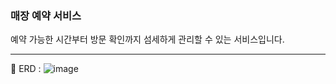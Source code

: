 ### 매장 예약 서비스

예약 가능한 시간부터 방문 확인까지 섬세하게 관리할 수 있는 서비스입니다. 

---

📌 ERD :
![image](https://github.com/user-attachments/assets/82eedcab-1107-4a86-b5f1-fb8c1124b5b6)

